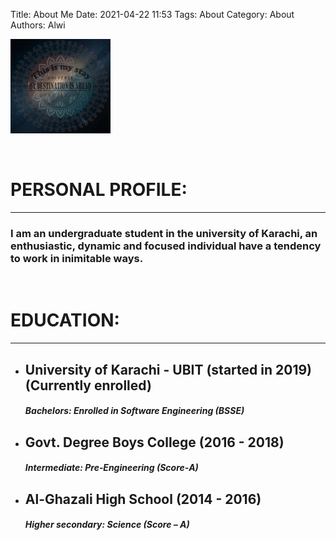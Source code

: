 Title: About Me
Date: 2021-04-22 11:53
Tags: About
Category: About
Authors: Alwi

![Alwi profile picture](../images/alwi-profile.jpg "Alwi, profile picture")

<br>

# **PERSONAL PROFILE:**

---

### I am an undergraduate student in the university of Karachi, an enthusiastic, dynamic and focused individual have a tendency to work in inimitable ways.

<br>

# **EDUCATION:**

---

- ## University of Karachi - UBIT (started in 2019) (Currently enrolled)
  ##### Bachelors: Enrolled in Software Engineering (BSSE)<br>
- ## Govt. Degree Boys College (2016 - 2018)
  ##### Intermediate: Pre‐Engineering (Score‐A)<br>
- ## Al-Ghazali High School (2014 - 2016)
  ##### Higher secondary: Science (Score – A)<br>

